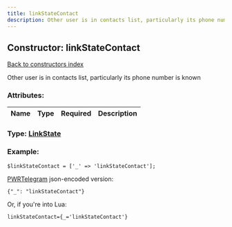 ```yaml
---
title: linkStateContact
description: Other user is in contacts list, particularly its phone number is known
---
```

## Constructor: linkStateContact  
[Back to constructors index](index.md)



Other user is in contacts list, particularly its phone number is known

### Attributes:

| Name     |    Type       | Required | Description |
|----------|:-------------:|:--------:|------------:|



### Type: [LinkState](../types/LinkState.md)


### Example:

```
$linkStateContact = ['_' => 'linkStateContact'];
```  

[PWRTelegram](https://pwrtelegram.xyz) json-encoded version:

```
{"_": "linkStateContact"}
```


Or, if you're into Lua:  


```
linkStateContact={_='linkStateContact'}

```


